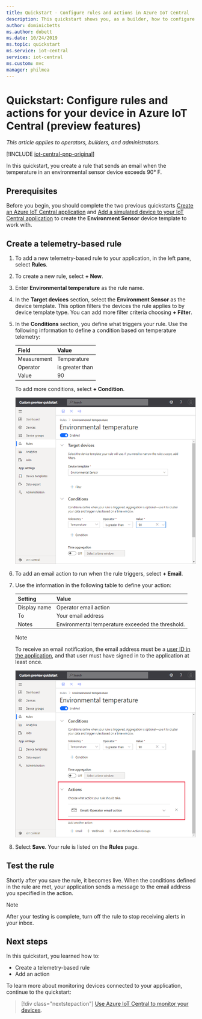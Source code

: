 ```yaml
---
title: Quickstart - Configure rules and actions in Azure IoT Central
description: This quickstart shows you, as a builder, how to configure telemetry-based rules and actions in your Azure IoT Central application.
author: dominicbetts
ms.author: dobett
ms.date: 10/24/2019
ms.topic: quickstart
ms.service: iot-central
services: iot-central
ms.custom: mvc
manager: philmea
---
```


# Quickstart: Configure rules and actions for your device in Azure IoT Central (preview features)

*This article applies to operators, builders, and administrators.*

[!INCLUDE [iot-central-pnp-original](../../../includes/iot-central-pnp-original-note.md)]

In this quickstart, you create a rule that sends an email when the temperature in an environmental sensor device exceeds 90&deg; F.

## Prerequisites

Before you begin, you should complete the two previous quickstarts [Create an Azure IoT Central application](./quick-deploy-iot-central.md) and [Add a simulated device to your IoT Central application](./quick-create-pnp-device.md) to create the **Environment Sensor** device template to work with.

## Create a telemetry-based rule

1. To add a new telemetry-based rule to your application, in the left pane, select **Rules**.

1. To create a new rule, select **+ New**.

1. Enter **Environmental temperature** as the rule name.

1. In the **Target devices** section, select the **Environment Sensor** as the device template. This option filters the devices the rule applies to by device template type. You can add more filter criteria choosing **+ Filter**.

1. In the **Conditions** section, you define what triggers your rule. Use the following information to define a condition based on temperature telemetry:

    | Field                                        | Value                             |
    | -------------------------------------------- | ------------------------------    |
    | Measurement                                  | Temperature                       |
    | Operator                                     | is greater than                   |
    | Value                                        | 90                                |

    To add more conditions, select **+ Condition**.

    ![Create rule condition](./media/quick-configure-rules/condition.png)

1. To add an email action to run when the rule triggers, select **+ Email**.

1. Use the information in the following table to define your action:

    | Setting   | Value                                             |
    | --------- | ------------------------------------------------- |
    | Display name | Operator email action                          |
    | To        | Your email address                                |
    | Notes     | Environmental temperature exceeded the threshold. |

    > [!NOTE]
    > To receive an email notification, the email address must be a [user ID in the application](howto-administer.md), and that user must have signed in to the application at least once.

    ![Create rule action](./media/quick-configure-rules/action.png)

1. Select **Save**. Your rule is listed on the **Rules** page.

## Test the rule

Shortly after you save the rule, it becomes live. When the conditions defined in the rule are met, your application sends a message to the email address you specified in the action.

> [!NOTE]
> After your testing is complete, turn off the rule to stop receiving alerts in your inbox.

## Next steps

In this quickstart, you learned how to:

* Create a telemetry-based rule
* Add an action

To learn more about monitoring devices connected to your application, continue to the quickstart:

> [!div class="nextstepaction"]
> [Use Azure IoT Central to monitor your devices](quick-monitor-devices.md).
